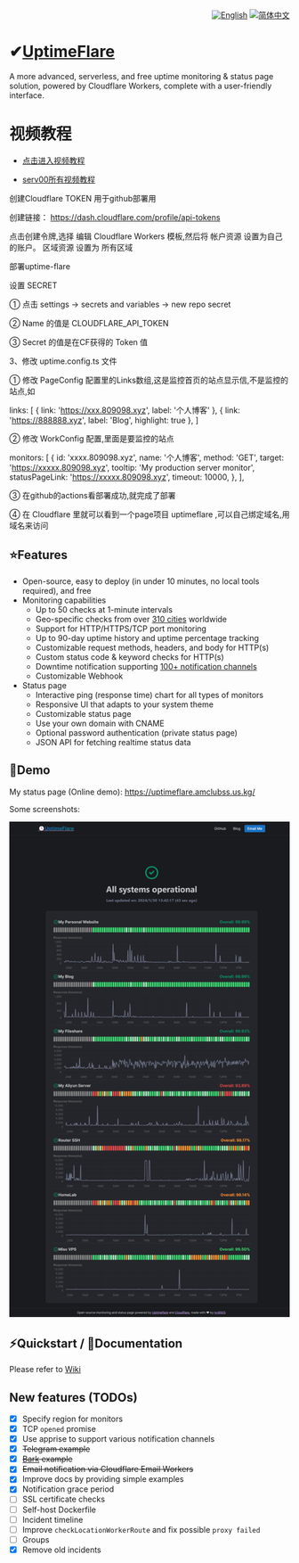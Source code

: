 <div align="right">
  <a title="English" href="README.md"><img src="https://img.shields.io/badge/-English-A31F34?style=for-the-badge" alt="English" /></a>
  <a title="简体中文" href="README_zh-CN.md"><img src="https://img.shields.io/badge/-%E7%AE%80%E4%BD%93%E4%B8%AD%E6%96%87-545759?style=for-the-badge" alt="简体中文"></a>
</div>

# ✔[UptimeFlare](https://github.com/amclubs/am-uptime-flare/)

A more advanced, serverless, and free uptime monitoring & status page solution, powered by Cloudflare Workers, complete with a user-friendly interface.

# 视频教程
- [点击进入视频教程](https://youtu.be/X03S2HxnniM)

- [serv00所有视频教程](https://www.youtube.com/playlist?list=PLGVQi7TjHKXaVlrHP9Du61CaEThYCQaiY)


创建Cloudflare TOKEN 用于github部署用

创建链接： https://dash.cloudflare.com/profile/api-tokens


点击创建令牌,选择 编辑 Cloudflare Workers 模板,然后将 帐户资源 设置为自己的账户。 区域资源 设置为 所有区域

部署uptime-flare

设置 SECRET

① 点击 settings -> secrets and variables -> new repo secret

② Name 的值是 CLOUDFLARE_API_TOKEN

③ Secret 的值是在CF获得的 Token 值


3、修改 uptime.config.ts 文件

① 修改 PageConfig 配置里的Links数组,这是监控首页的站点显示信,不是监控的站点,如

links: [
  { link: 'https://xxx.809098.xyz', label: '个人博客' },
  { link: 'https://888888.xyz', label: 'Blog', highlight: true },
]

② 修改 WorkConfig 配置,里面是要监控的站点

monitors: [
    {
      id: 'xxxx.809098.xyz',
      name: '个人博客',
      method: 'GET',
      target: 'https://xxxxx.809098.xyz',
      tooltip: 'My production server monitor',
      statusPageLink: 'https://xxxxx.809098.xyz',
      timeout: 10000,
    },
],	

③ 在github的actions看部署成功,就完成了部署

④ 在 Cloudflare 里就可以看到一个page项目 uptimeflare ,可以自己绑定域名,用域名来访问
  



## ⭐Features
- Open-source, easy to deploy (in under 10 minutes, no local tools required), and free
- Monitoring capabilities
  - Up to 50 checks at 1-minute intervals
  - Geo-specific checks from over [310 cities](https://www.cloudflare.com/network/) worldwide
  - Support for HTTP/HTTPS/TCP port monitoring
  - Up to 90-day uptime history and uptime percentage tracking
  - Customizable request methods, headers, and body for HTTP(s)
  - Custom status code & keyword checks for HTTP(s)
  - Downtime notification supporting [100+ notification channels](https://github.com/caronc/apprise/wiki)
  - Customizable Webhook
- Status page
  - Interactive ping (response time) chart for all types of monitors
  - Responsive UI that adapts to your system theme
  - Customizable status page
  - Use your own domain with CNAME
  - Optional password authentication (private status page)
  - JSON API for fetching realtime status data

## 👀Demo

My status page (Online demo): https://uptimeflare.amclubss.us.kg/

Some screenshots:

![Desktop, Light theme](docs/desktop.png)

## ⚡Quickstart / 📄Documentation

Please refer to [Wiki](https://github.com/lyc8503/UptimeFlare/wiki)

## New features (TODOs)

- [x] Specify region for monitors
- [x] TCP `opened` promise
- [x] Use apprise to support various notification channels
- [x] ~~Telegram example~~
- [x] ~~[Bark](https://bark.day.app) example~~
- [x] ~~Email notification via Cloudflare Email Workers~~
- [x] Improve docs by providing simple examples
- [x] Notification grace period
- [ ] SSL certificate checks
- [ ] Self-host Dockerfile
- [ ] Incident timeline
- [ ] Improve `checkLocationWorkerRoute` and fix possible `proxy failed`
- [ ] Groups 
- [x] Remove old incidents
